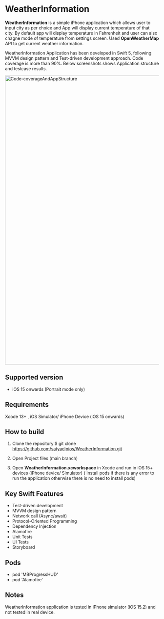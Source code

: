 # WeatherInformation

**WeatherInformation** is a simple iPhone application which allows user to input city as per choice and App will display current temperature of that city. By default app will display temperature in Fahrenheit and user can also chagne mode of temperature from settings screen. Used **OpenWeatherMap** API to get current weather information. 

WeatherInformation Application has been developed in Swift 5, following MVVM design pattern and Test-driven development approach. Code coverage is more than 90%. Below screenshots shows Application structure and testcase results. 

<img width="943" alt="Code-coverageAndAppStructure" src="https://user-images.githubusercontent.com/103358766/162612049-928dbacb-d20c-4171-a135-67cd37102bde.png">
 
## Supported version
- iOS 15 onwards  (Portrait mode only)

## Requirements
 Xcode 13+ , iOS Simulator/ iPhone Device (iOS 15 onwards) 

## How to build

1) Clone the repository
$ git clone https://github.com/satyadipios/WeatherInformation.git

2) Open Project files (main branch)
3) Open **WeatherInformation.xcworkspace** in Xcode and run in iOS 15+ devices (iPhone device/ Simulator) ( Install pods if there is any error to run the application otherwise there is no need to install pods)

## Key Swift Features  
* Test-driven development 
* MVVM design pattern 
* Network call (Async/await)
* Protocol-Oriented Programming 
* Dependency Injection
* Alamofire
* Unit Tests
* UI Tests
* Storyboard 

## Pods 

  * pod 'MBProgressHUD'
  * pod 'Alamofire'
  

## Notes 
WeatherInformation application is tested in iPhone simulator (iOS 15.2) and not tested in real device. 
